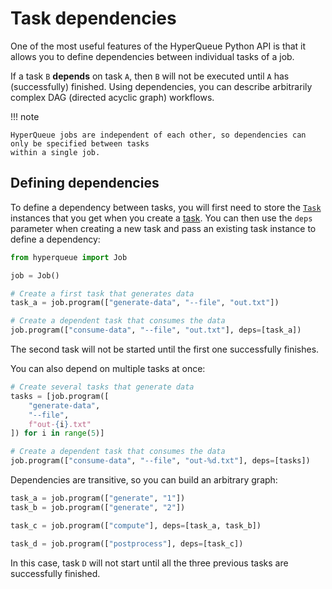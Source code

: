 # Task dependencies
One of the most useful features of the HyperQueue Python API is that it allows you to define
dependencies between individual tasks of a job.

If a task `B` **depends** on task `A`, then `B` will not be executed until `A` has (successfully)
finished. Using dependencies, you can describe arbitrarily complex DAG (directed acyclic graph)
workflows.

!!! note

    HyperQueue jobs are independent of each other, so dependencies can only be specified between tasks
    within a single job.

## Defining dependencies
To define a dependency between tasks, you will first need to store the
[`Task`](pyapi:hyperqueue.task.task.Task) instances that you get when you create a [task](submit.md#tasks).
You can then use the `deps` parameter when creating a new task and pass an existing task instance
to define a dependency:

```python
from hyperqueue import Job

job = Job()

# Create a first task that generates data
task_a = job.program(["generate-data", "--file", "out.txt"])

# Create a dependent task that consumes the data
job.program(["consume-data", "--file", "out.txt"], deps=[task_a])
```

The second task will not be started until the first one successfully finishes.

You can also depend on multiple tasks at once:
```python
# Create several tasks that generate data
tasks = [job.program([
    "generate-data",
    "--file",
    f"out-{i}.txt"
]) for i in range(5)]

# Create a dependent task that consumes the data
job.program(["consume-data", "--file", "out-%d.txt"], deps=[tasks])
```

Dependencies are transitive, so you can build an arbitrary graph:
```python
task_a = job.program(["generate", "1"])
task_b = job.program(["generate", "2"])

task_c = job.program(["compute"], deps=[task_a, task_b])

task_d = job.program(["postprocess"], deps=[task_c])
```
In this case, task `D` will not start until all the three previous tasks are successfully finished.

